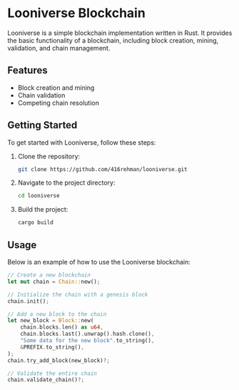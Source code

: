 # Looniverse Blockchain

Looniverse is a simple blockchain implementation written in Rust. It provides the basic functionality of a blockchain, including block creation, mining, validation, and chain management.

## Features

- Block creation and mining
- Chain validation
- Competing chain resolution

## Getting Started

To get started with Looniverse, follow these steps:

1. Clone the repository:

   ```bash
   git clone https://github.com/416rehman/looniverse.git
   ```

2. Navigate to the project directory:

   ```bash
   cd looniverse
   ```

3. Build the project:

   ```bash
   cargo build
   ```

## Usage

Below is an example of how to use the Looniverse blockchain:

```rust
// Create a new blockchain
let mut chain = Chain::new();

// Initialize the chain with a genesis block
chain.init();

// Add a new block to the chain
let new_block = Block::new(
    chain.blocks.len() as u64,
    chain.blocks.last().unwrap().hash.clone(),
    "Some data for the new block".to_string(),
    &PREFIX.to_string(),
);
chain.try_add_block(new_block)?;

// Validate the entire chain
chain.validate_chain()?;
```
